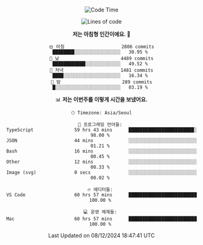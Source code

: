 <div align="center">

<br />

 <!--START_SECTION:waka-->
![Code Time](http://img.shields.io/badge/Code%20Time-3%2C731%20hrs%2019%20mins-blue)

![Lines of code](https://img.shields.io/badge/%EC%A0%80%EB%8A%94%20%EC%97%AC%ED%83%9C%EA%B9%8C%EC%A7%80%20-4.6%20million%20%EC%A4%84%EC%9D%98%20%EC%BD%94%EB%93%9C%EB%A5%BC%20%EC%9E%91%EC%84%B1%ED%96%88%EC%96%B4%EC%9A%94.-blue)

**저는 아침형 인간이에요. 🐤** 

```text
🌞 아침                     2806 commits        ████████░░░░░░░░░░░░░░░░░   30.95 % 
🌆 낮　                     4489 commits        ████████████░░░░░░░░░░░░░   49.52 % 
🌃 저녁                     1481 commits        ████░░░░░░░░░░░░░░░░░░░░░   16.34 % 
🌙 밤　                     289 commits         █░░░░░░░░░░░░░░░░░░░░░░░░   03.19 % 
```


📊 **저는 이번주를 이렇게 시간을 보냈어요.** 

```text
🕑︎ Timezone: Asia/Seoul

💬 프로그래밍 언어들: 
TypeScript               59 hrs 43 mins      ████████████████████████░   98.00 % 
JSON                     44 mins             ░░░░░░░░░░░░░░░░░░░░░░░░░   01.21 % 
Bash                     16 mins             ░░░░░░░░░░░░░░░░░░░░░░░░░   00.45 % 
Other                    12 mins             ░░░░░░░░░░░░░░░░░░░░░░░░░   00.33 % 
Image (svg)              0 secs              ░░░░░░░░░░░░░░░░░░░░░░░░░   00.02 % 

🔥 에디터들: 
VS Code                  60 hrs 57 mins      █████████████████████████   100.00 % 

💻 운영 체제들: 
Mac                      60 hrs 57 mins      █████████████████████████   100.00 % 
```


 Last Updated on 08/12/2024 18:47:41 UTC
<!--END_SECTION:waka-->

</div>
